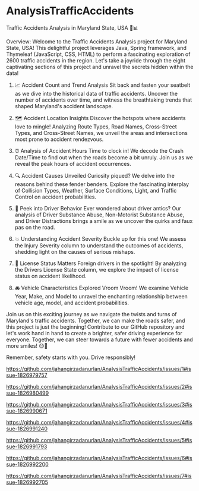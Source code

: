 # AnalysisTrafficAccidents

Traffic Accidents Analysis in Maryland State, USA 🚗📊


Overview:
Welcome to the Traffic Accidents Analysis project for Maryland State, USA! This delightful project leverages Java, Spring framework, and Thymeleaf (JavaScript, CSS, HTML) to perform a fascinating exploration of 2600 traffic accidents in the region. Let's take a joyride through the eight captivating sections of this project and unravel the secrets hidden within the data!

1. 📈 Accident Count and Trend Analysis
Sit back and fasten your seatbelt as we dive into the historical data of traffic accidents. Uncover the number of accidents over time, and witness the breathtaking trends that shaped Maryland's accident landscape.

2. 🗺️ Accident Location Insights
Discover the hotspots where accidents love to mingle! Analyzing Route Types, Road Names, Cross-Street Types, and Cross-Street Names, we unveil the areas and intersections most prone to accident rendezvous.

3. ⏰ Analysis of Accident Hours
Time to clock in! We decode the Crash Date/Time to find out when the roads become a bit unruly. Join us as we reveal the peak hours of accident occurrences.

4. 🔍 Accident Causes Unveiled
Curiosity piqued? We delve into the reasons behind these fender benders. Explore the fascinating interplay of Collision Types, Weather, Surface Conditions, Light, and Traffic Control on accident probabilities.

5. 🚦 Peek into Driver Behavior
Ever wondered about driver antics? Our analysis of Driver Substance Abuse, Non-Motorist Substance Abuse, and Driver Distractions brings a smile as we uncover the quirks and faux pas on the road.

6. 💥 Understanding Accident Severity
Buckle up for this one! We assess the Injury Severity column to understand the outcomes of accidents, shedding light on the causes of serious mishaps.

7. 🚗 License Status Matters
Foreign drivers in the spotlight! By analyzing the Drivers License State column, we explore the impact of license status on accident likelihood.

8. 🚘 Vehicle Characteristics Explored
Vroom Vroom! We examine Vehicle Year, Make, and Model to unravel the enchanting relationship between vehicle age, model, and accident probabilities.

Join us on this exciting journey as we navigate the twists and turns of Maryland's traffic accidents. Together, we can make the roads safer, and this project is just the beginning! Contribute to our GitHub repository and let's work hand in hand to create a brighter, safer driving experience for everyone. Together, we can steer towards a future with fewer accidents and more smiles! 😊🚀

Remember, safety starts with you. Drive responsibly!

https://github.com/jahangirzadanurlan/AnalysisTrafficAccidents/issues/1#issue-1826979757

https://github.com/jahangirzadanurlan/AnalysisTrafficAccidents/issues/2#issue-1826980499

https://github.com/jahangirzadanurlan/AnalysisTrafficAccidents/issues/3#issue-1826990671

https://github.com/jahangirzadanurlan/AnalysisTrafficAccidents/issues/4#issue-1826991240

https://github.com/jahangirzadanurlan/AnalysisTrafficAccidents/issues/5#issue-1826991793

https://github.com/jahangirzadanurlan/AnalysisTrafficAccidents/issues/6#issue-1826992200

https://github.com/jahangirzadanurlan/AnalysisTrafficAccidents/issues/7#issue-1826992705
